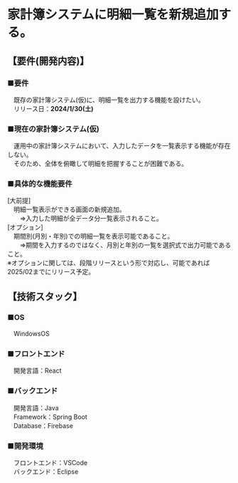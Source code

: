 # 家計簿システムに明細一覧を新規追加する。
## 【要件(開発内容)】
### ■要件
　既存の家計簿システム(仮)に、明細一覧を出力する機能を設けたい。  
　リリース日：**2024/1/30(土)**

### ■現在の家計簿システム(仮)
　運用中の家計簿システムにおいて、入力したデータを一覧表示する機能が存在しない。  
　そのため、全体を俯瞰して明細を把握することが困難である。

### ■具体的な機能要件
[大前提]  
　明細一覧表示ができる画面の新規追加。  
　　⇒入力した明細が全データ分一覧表示されること。  
 [オプション]  
　期間別(月別・年別)での明細一覧を表示可能であること。  
 　　⇒期間を入力するのではなく、月別と年別の一覧を選択式で出力可能であること。  
  ※オプションに関しては、段階リリースという形で対応し、可能であれば2025/02までにリリース予定。

## 【技術スタック】
### ■OS
　WindowsOS  

### ■フロントエンド
　開発言語：React  

### ■バックエンド
　開発言語：Java  
　Framework：Spring Boot  
　Database：Firebase  

### ■開発環境
　フロントエンド：VSCode  
　バックエンド：Eclipse
